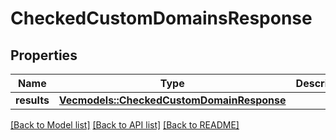 # CheckedCustomDomainsResponse

## Properties

Name | Type | Description | Notes
------------ | ------------- | ------------- | -------------
**results** | [**Vec<models::CheckedCustomDomainResponse>**](CheckedCustomDomainResponse.md) |  | 

[[Back to Model list]](../README.md#documentation-for-models) [[Back to API list]](../README.md#documentation-for-api-endpoints) [[Back to README]](../README.md)


